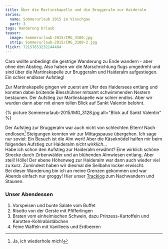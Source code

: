 ```yaml
---
title: Über die Martinskapelle und die Bruggeralm zur Haideralm
series:
  name: Sommerurlaub 2015 im Vinschgau
  part: 3
tags: Wanderung Urlaub
teaser:
  image: Sommerurlaub-2015/IMG_3100.jpg
  strip: Sommerurlaub-2015/IMG_3100-2.jpg
flickr: 72157653232144484
---
```

Caro wollte unbedingt die gestrige Wanderung zu Ende wandern - aber ohne den Abstieg.
Also haben wir die Marschrichtung flugs umgedreht und sind über die Martinskapelle zur Bruggeralm und Haideralm aufgestiegen.
Ein schier endloser Aufstieg!

Zur Martinskapelle gingen wir zuerst am Ufer des Haidersees entlang und konnten dabei brütende Blesshühner mitsamt schwimmenden Nestern bestaunen.
Der Aufstieg zur Martinskapelle war schier endlos. Aber wir wurden dann aber mit einem tollen Blick auf Sankt Valentin belohnt.

{% picture Sommerurlaub-2015/IMG_3128.jpg alt="Blick auf Sankt Valentin" %}

Der Aufstieg zur Bruggeralm war auch nicht von schlechten Eltern!
Nach endlosen[^1] Steigungen konnten wir zur Mittagspause übergehen. Ich sage nur soviel: Ein Besuch ist die Alm wert! Aber die Käseknödel halfen mir beim folgenden Aufstieg zur Haideralm *nicht wirklich*…   
Habe ich schon den Aufstieg zur Haideralm erwähnt? Eine wirklich schöne Strecke durch Zirbenwälder und an blühenden Almwiesen entlang. Aber steil! Hölle!
Der ebene Höhenweg zur Haideralm war dann auch wieder viel zu kurz. Zumindest haben wir diesmal die Seilbahn locker erwischt.   
Bei dieser Wanderung bin ich an meine Grenzen gekommen und war Abends einfach nur groggy!
Hier unser [Tracklog][log] zum Nachwandern und Staunen.


### Unser Abendessen

1. Vorspeisen und bunte Salate vom Buffet
2. Risotto von der Gerste mit Pfifferlingen
3. Braten vom einheimischen Schwein, dazu Prinzess-Kartoffeln und Karotten-Kohlrabistäbchen
4. Feine Waffeln mit Vanilleeis und Erdbeeren

[log]: /tracklogs/Sommerurlaub-2015/2015-07-07.gpx
[^1]: Ja, ich wiederhole mich!
